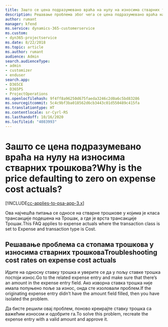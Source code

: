 ```yaml
---
title: Зашто се цена подразумевано враћа на нулу на износима стварних трошкова?
description: Решавање проблема због чега се цена подразумевано враћа на 0 на износима стварних трошкова.
author: rumant
manager: kfend
ms.service: dynamics-365-customerservice
ms.custom:
- dyn365-projectservice
ms.date: 8/22/2018
ms.topic: article
ms.author: rumant
audience: Admin
search.audienceType:
- admin
- customizer
- enduser
search.app:
- D365CE
- D365PS
- ProjectOperations
ms.openlocfilehash: 9f4ff8a96250d675faeda3246c2d0a6c5bd83286
ms.sourcegitcommit: 5c4c9bf3ba018562d6cb3443c01d550489c415fa
ms.translationtype: HT
ms.contentlocale: sr-Cyrl-RS
ms.lasthandoff: 10/16/2020
ms.locfileid: "4083993"
---
```

# <a name="why-is-the-price-defaulting-to-zero-on-expense-cost-actuals"></a><span data-ttu-id="daeca-103">Зашто се цена подразумевано враћа на нулу на износима стварних трошкова?</span><span class="sxs-lookup"><span data-stu-id="daeca-103">Why is the price defaulting to zero on expense cost actuals?</span></span>

[!INCLUDE[cc-applies-to-psa-app-3.x](../includes/cc-applies-to-psa-app-3x.md)]

<span data-ttu-id="daeca-104">Ова најчешћа питања се односе на стварне трошкове у којима је класа трансакције подешена на Трошак, а где је врста трансакције Трошак.</span><span class="sxs-lookup"><span data-stu-id="daeca-104">This FAQ applies to expense actuals where the transaction class is set to Expense and transaction type is Cost.</span></span>

## <a name="troubleshooting-cost-rates-on-expense-cost-actuals"></a><span data-ttu-id="daeca-105">Решавање проблема са стопама трошкова у износима стварних трошкова</span><span class="sxs-lookup"><span data-stu-id="daeca-105">Troubleshooting cost rates on expense cost actuals</span></span>

<span data-ttu-id="daeca-106">Идите на односну ставку трошка и уверите се да у пољу ставке трошка постоји износ.</span><span class="sxs-lookup"><span data-stu-id="daeca-106">Go to the related expense entry and make sure that there’s an amount in the expense entry field.</span></span> <span data-ttu-id="daeca-107">Ако изворна ставка трошка није имала попуњено поље за износ, онда сте изоловали проблем.</span><span class="sxs-lookup"><span data-stu-id="daeca-107">If the originating expense entry didn’t have the amount field filled, then you have isolated the problem.</span></span>
 
<span data-ttu-id="daeca-108">Да бисте решили овај проблем, поново креирајте ставку трошка са важећим износом и одобрите га.</span><span class="sxs-lookup"><span data-stu-id="daeca-108">To solve this problem, recreate the expense entry with a valid amount and approve it.</span></span>
